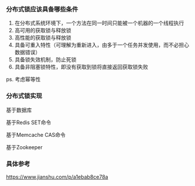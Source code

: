 ### 分布式锁应该具备哪些条件

1. 在分布式系统环境下，一个方法在同一时间只能被一个机器的一个线程执行
2. 高可用的获取锁与释放锁
3. 高性能的获取锁与释放锁
4. 具备可重入特性（可理解为重新进入，由多于一个任务并发使用，而不必担心数据错误）
5. 具备锁失效机制，防止死锁
6. 具备非阻塞锁特性，即没有获取到锁将直接返回获取锁失败

ps. 考虑幂等性

### 分布式锁实现

基于数据库

基于Redis SET命令

基于Memcache CAS命令

基于Zookeeper

### 具体参考

https://www.jianshu.com/p/a1ebab8ce78a


